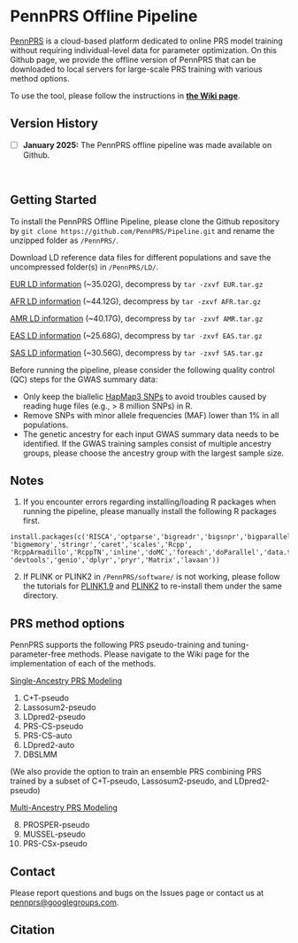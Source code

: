 # PennPRS Offline Pipeline 

[PennPRS](https://pennprs.org/) is a cloud-based platform dedicated to online PRS model training without requiring individual-level data for parameter optimization. On this Github page, we provide the offline version of PennPRS that can be downloaded to local servers for large-scale PRS training with various method options. 

To use the tool, please follow the instructions in **[the Wiki page](https://github.com/PennPRS/Pipeline/wiki)**.
</br>



## Version History
- [ ] __January 2025:__  The PennPRS offline pipeline was made available on Github.
</br>



## Getting Started

To install the PennPRS Offline Pipeline, please clone the Github repository by `git clone https://github.com/PennPRS/Pipeline.git` and rename the unzipped folder as `/PennPRS/`.

Download LD reference data files for different populations and save the uncompressed folder(s) in `/PennPRS/LD/`.

[EUR LD information](https://www.dropbox.com/scl/fi/h3sv4l0wh36ki2lrmektl/EUR.tar.gz?rlkey=4ndd32swtbx1uo2awjv79a9mm&st=t3169p1q&dl=0) (~35.02G), decompress by `tar -zxvf EUR.tar.gz`

[AFR LD information](https://www.dropbox.com/scl/fi/ljmyncadxpehnx7j1scli/AFR.tar.gz?rlkey=13bb3qer2zt7s95cb377yexd7&st=tbjcnf4a&dl=0) (~44.12G), decompress by `tar -zxvf AFR.tar.gz`

[AMR LD information](https://www.dropbox.com/scl/fi/8f2i8l7f49tuarpfmsmzq/AMR.tar.gz?rlkey=lgxm7gr5sekedqx7ku1sw3yg0&st=7rvphfcj&dl=0) (~40.17G), decompress by `tar -zxvf AMR.tar.gz`

[EAS LD information](https://www.dropbox.com/scl/fi/3zg2zdv9o8txmhbj2vzdb/EAS.tar.gz?rlkey=56r4dieiqzu52knnjlphxkjll&st=wchdvytz&dl=0) (~25.68G), decompress by `tar -zxvf EAS.tar.gz`

[SAS LD information](https://www.dropbox.com/scl/fi/ki5ar39uzfgbqjor5hy1b/SAS.tar.gz?rlkey=3fcqio7n4w1lmr7c52wjue4ua&st=4e6uzvua&dl=0) (~30.56G), decompress by `tar -zxvf SAS.tar.gz`


Before running the pipeline, please consider the following quality control (QC) steps for the GWAS summary data:

- Only keep the biallelic [HapMap3 SNPs](https://www.dropbox.com/scl/fi/sktcg9u52jw1clvlj9qwx/hapmap3rsid.txt?rlkey=bwfqpqf9br4ptniee4wjd92c4&st=kefhjw6g&dl=0) to avoid troubles caused by reading huge files (e.g., > 8 million SNPs) in R.
- Remove SNPs with minor allele frequencies (MAF) lower than 1% in all populations.
- The genetic ancestry for each input GWAS summary data needs to be identified. If the GWAS training samples consist of multiple ancestry groups, please choose the ancestry group with the largest sample size.

## Notes

1. If you encounter errors regarding installing/loading R packages when running the pipeline, please manually install the following R packages first.

```
install.packages(c('RISCA','optparse','bigreadr','bigsnpr','bigparallelr', 'bigmemory','stringr','caret','scales','Rcpp', 'RcppArmadillo','RcppTN','inline','doMC','foreach','doParallel','data.table','readr','MASS','reshape','parallel',
'devtools','genio','dplyr','pryr','Matrix','lavaan'))
```

2. If PLINK or PLINK2 in `/PennPRS/software/` is not working, please follow the tutorials for [PLINK1.9](https://www.cog-genomics.org/plink/) and [PLINK2](https://www.cog-genomics.org/plink/2.0/) to re-install them under the same directory.
<be>

## PRS method options
PennPRS supports the following PRS pseudo-training and tuning-parameter-free methods. Please navigate to the Wiki page for the implementation of each of the methods.

[Single-Ancestry PRS Modeling](https://github.com/PennPRS/Pipeline/wiki/2.-Single%E2%80%90Ancestry-PRS-Modeling)
  1. C+T-pseudo
  2. Lassosum2-pseudo
  3. LDpred2-pseudo
  4. PRS-CS-pseudo
  5. PRS-CS-auto
  6. LDpred2-auto
  7. DBSLMM
  
  (We also provide the option to train an ensemble PRS combining PRS trained by a subset of C+T-pseudo, Lassosum2-pseudo, and LDpred2-pseudo)
  
[Multi-Ancestry PRS Modeling](https://github.com/PennPRS/Pipeline/wiki/3.-Multi%E2%80%90Ancestry-PRS-Modeling-with-Pseudo%E2%80%90Training-Methods)

  8. PROSPER-pseudo 
  9. MUSSEL-pseudo 
  10. PRS-CSx-pseudo 

## Contact
Please report questions and bugs on the Issues page or contact us at pennprs@googlegroups.com.


## Citation


